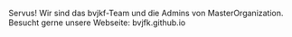 
Servus! Wir sind das bvjkf-Team und die Admins von MasterOrganization.
Besucht gerne unsere Webseite: bvjfk.github.io
